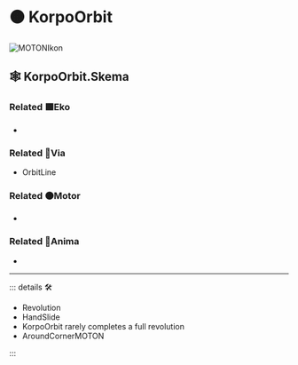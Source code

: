 # 🟠 <motor>KorpoOrbit</motor>

![MOTONIkon](/Ikon/Motor_Ikon.png)

## 🕸 KorpoOrbit.Skema

### Related 🟩<ekos>Eko</ekos>

-

### Related 🔻<via>Via</via>

- OrbitLine

### Related 🟠<motor>Motor</motor>

-

### Related 💜<anima>Anima</anima>

-

---

<!-- =================================================== -->
<!-- =================================================== -->
<!-- =================================================== -->
<!-- =================================================== -->
<!-- =================================================== -->
::: details 🛠

- Revolution
- HandSlide
- KorpoOrbit rarely completes a full revolution
- AroundCornerMOTON

:::
